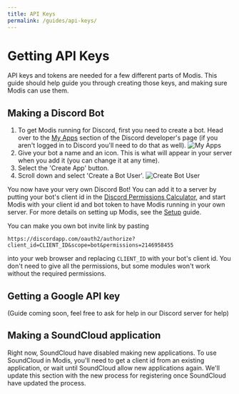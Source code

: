 ```yaml
---
title: API Keys
permalink: /guides/api-keys/
---
```

# Getting API Keys

API keys and tokens are needed for a few different parts of Modis. This guide should help guide you through creating those keys, and making sure Modis can use them.

## Making a Discord Bot

1. To get Modis running for Discord, first you need to create a bot. Head over to the [My Apps](https://discordapp.com/developers/applications/me) section of the Discord developer's page (if you aren't logged in to Discord you'll need to do that as well). ![My Apps](https://github.com/Infraxion/modis/raw/gh-pages/doc/guides/img/myapps.png?raw=true "My Apps")
1. Give your bot a name and an icon. This is what will appear in your server when you add it (you can change it at any time).
1. Select the 'Create App' button.
1. Scroll down and select 'Create a Bot User'. ![Create Bot User](https://github.com/Infraxion/modis/raw/gh-pages/doc/guides/img/createbotuser.png?raw=true "Create Bot User")

You now have your very own Discord Bot! You can add it to a server by putting your bot's client id in the [Discord Permissions Calculator](https://discordapi.com/permissions.html), and start Modis with your client id and bot token to have Modis running in your own server. For more details on setting up Modis, see the [Setup](./setup.md#modis-package) guide.

You can make you own bot invite link by pasting

```https
https://discordapp.com/oauth2/authorize?client_id=CLIENT_ID&scope=bot&permissions=2146958455
```

into your web browser and replacing `CLIENT_ID` with your bot's client id. You don't need to give all the permissions, but some modules won't work without the required permissions.

## Getting a Google API key

(Guide coming soon, feel free to ask for help in our Discord server for help)

## Making a SoundCloud application

Right now, SoundCloud have disabled making new applications. To use SoundCloud in Modis, you'll need to get a client id from an existing application, or wait until SoundCloud allow new applications again. We'll update this section with the new process for registering once SoundCloud have updated the process.
